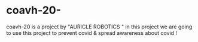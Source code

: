 # coavh-20-
coavh-20 is a project by "AURICLE ROBOTICS " in this project we are going to use this  project to prevent covid &amp; spread awareness about covid ! 
